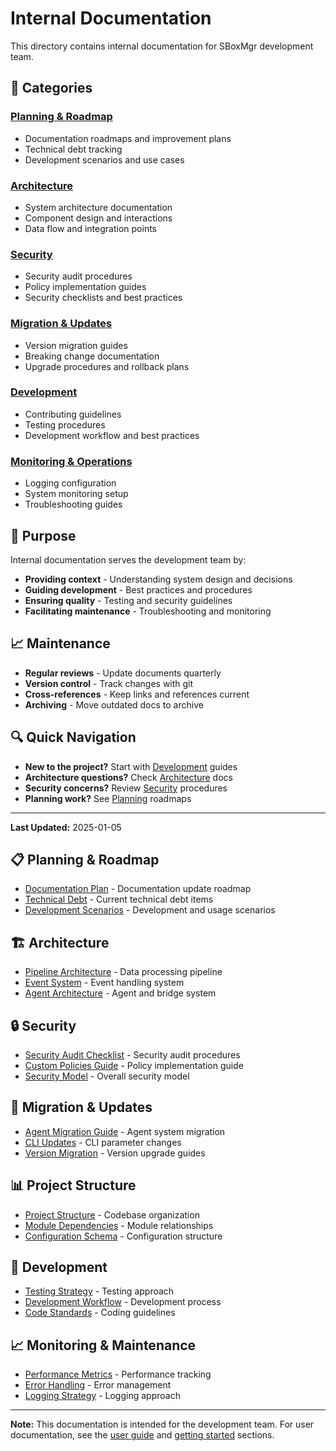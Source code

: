 # Internal Documentation

This directory contains internal documentation for SBoxMgr development team.

## 📁 Categories

### [Planning & Roadmap](planning/)
- Documentation roadmaps and improvement plans
- Technical debt tracking
- Development scenarios and use cases

### [Architecture](architecture/)
- System architecture documentation
- Component design and interactions
- Data flow and integration points

### [Security](security/)
- Security audit procedures
- Policy implementation guides
- Security checklists and best practices

### [Migration & Updates](migration/)
- Version migration guides
- Breaking change documentation
- Upgrade procedures and rollback plans

### [Development](development/)
- Contributing guidelines
- Testing procedures
- Development workflow and best practices

### [Monitoring & Operations](monitoring/)
- Logging configuration
- System monitoring setup
- Troubleshooting guides

## 🎯 Purpose

Internal documentation serves the development team by:
- **Providing context** - Understanding system design and decisions
- **Guiding development** - Best practices and procedures
- **Ensuring quality** - Testing and security guidelines
- **Facilitating maintenance** - Troubleshooting and monitoring

## 📈 Maintenance

- **Regular reviews** - Update documents quarterly
- **Version control** - Track changes with git
- **Cross-references** - Keep links and references current
- **Archiving** - Move outdated docs to archive

## 🔍 Quick Navigation

- **New to the project?** Start with [Development](development/) guides
- **Architecture questions?** Check [Architecture](architecture/) docs
- **Security concerns?** Review [Security](security/) procedures
- **Planning work?** See [Planning](planning/) roadmaps

---

**Last Updated:** 2025-01-05

## 📋 Planning & Roadmap

- [Documentation Plan](planning/docs-roadmap.md) - Documentation update roadmap
- [Technical Debt](planning/technical-debt.md) - Current technical debt items
- [Development Scenarios](planning/scenarios.md) - Development and usage scenarios

## 🏗️ Architecture

- [Pipeline Architecture](architecture/pipeline.md) - Data processing pipeline
- [Event System](architecture/event-system.md) - Event handling system
- [Agent Architecture](architecture/agent-system.md) - Agent and bridge system

## 🔒 Security

- [Security Audit Checklist](security/audit-checklist.md) - Security audit procedures
- [Custom Policies Guide](security/custom-policies.md) - Policy implementation guide
- [Security Model](../security.md) - Overall security model

## 🔄 Migration & Updates

- [Agent Migration Guide](migration/agent-migration.md) - Agent system migration
- [CLI Updates](migration/cli-updates.md) - CLI parameter changes
- [Version Migration](migration/version-migration.md) - Version upgrade guides

## 📊 Project Structure

- [Project Structure](structure/project-layout.md) - Codebase organization
- [Module Dependencies](structure/dependencies.md) - Module relationships
- [Configuration Schema](structure/schema.md) - Configuration structure

## 🧪 Development

- [Testing Strategy](development/testing-strategy.md) - Testing approach
- [Development Workflow](development/workflow.md) - Development process
- [Code Standards](development/code-standards.md) - Coding guidelines

## 📈 Monitoring & Maintenance

- [Performance Metrics](monitoring/performance.md) - Performance tracking
- [Error Handling](monitoring/error-handling.md) - Error management
- [Logging Strategy](monitoring/logging.md) - Logging approach

---

**Note:** This documentation is intended for the development team. For user documentation, see the [user guide](../user-guide/) and [getting started](../getting-started/) sections. 
